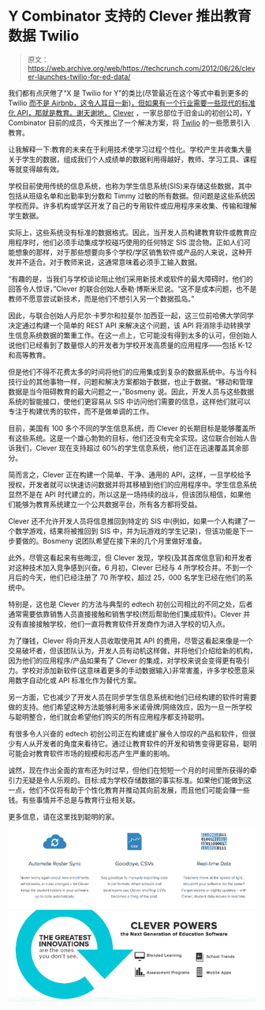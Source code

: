 # Y Combinator 支持的 Clever 推出教育数据 Twilio

> 原文：<https://web.archive.org/web/https://techcrunch.com/2012/06/26/clever-launches-twilio-for-ed-data/>

我们都有点厌倦了“X 是 Twilio for Y”的类比(尽管最近在这个等式中看到更多的 Twilio [而不是 Airbnb，这令人耳目一新)，但如果有一个行业需要一些现代的标准化 API，那就是教育。谢天谢地，](https://web.archive.org/web/20230316161537/https://techcrunch.com/2011/06/05/will-airbnb-ever-be-the-airbnb-for-x/) [Clever](https://web.archive.org/web/20230316161537/https://getclever.com/) ，一家总部位于旧金山的初创公司，Y Combinator 目前的成员，今天推出了一个解决方案，将 [Twilio](https://web.archive.org/web/20230316161537/http://www.crunchbase.com/company/twilio) 的一些愿景引入教育。

让我解释一下:教育的未来在于利用技术使学习过程个性化。学校产生并收集大量关于学生的数据，组成我们个人成绩单的数据利用得越好，教师、学习工具、课程等就变得越有效。

学校目前使用传统的信息系统，也称为学生信息系统(SIS)来存储这些数据，其中包括从班级名单和出勤率到分数和 Timmy 过敏的所有数据。但问题是这些系统因学校而异。许多机构或学区开发了自己的专用软件或应用程序来收集、传输和理解学生数据。

实际上，这些系统没有标准的数据格式。因此，当开发人员构建教育软件或教育应用程序时，他们必须手动集成学校碰巧使用的任何特定 SIS 混合物。正如人们可能想象的那样，对于那些想要向多个学校/学区销售软件或产品的人来说，这种开发并不适合。对于教师来说，这通常意味着必须手工输入数据。

“有趣的是，当我们与学校谈论阻止他们采用新技术或软件的最大障碍时，他们的回答令人惊讶，”Clever 的联合创始人泰勒·博斯米尼说。“这不是成本问题，也不是教师不愿意尝试新技术，而是他们不想引入另一个数据孤岛。”

因此，与联合创始人丹尼尔·卡罗尔和拉斐尔·加西亚一起，这三位前哈佛大学同学决定通过构建一个简单的 REST API 来解决这个问题，该 API 将消除手动转换学生信息系统数据的繁重工作。在这一点上，它可能没有得到太多的认可，但创始人说他们已经看到了数量惊人的开发者为学校开发高质量的应用程序——包括 K-12 和高等教育。

但是他们不得不花费太多的时间将他们的应用集成到复杂的数据系统中。与当今科技行业的其他事物一样，问题和解决方案都始于数据，也止于数据。“移动和管理数据是当今阻碍教育的最大问题之一，”Bosmeny 说。因此，开发人员与这些数据系统的智能接口，使他们更容易从 SIS 中访问他们需要的信息，这样他们就可以专注于构建优秀的软件，而不是做单调的工作。

目前，美国有 100 多个不同的学生信息系统，而 Clever 的长期目标是能够覆盖所有这些系统。这是一个雄心勃勃的目标，他们还没有完全实现。这位联合创始人告诉我们，Clever 现在支持超过 60%的学生信息系统，他们正在迅速覆盖其余部分。

简而言之，Clever 正在构建一个简单、干净、通用的 API，这样，一旦学校给予授权，开发者就可以快速访问数据并将其移植到他们的应用程序中。学生信息系统显然不是在 API 时代建立的，所以这是一场持续的战斗，但该团队相信，如果他们能够为教育系统建立一个公共数据平台，所有各方都将受益。

Clever 还不允许开发人员将信息推回到特定的 SIS 中(例如，如果一个人构建了一个数学游戏，结果将被推回到 SIS 中，并为玩游戏的学生记录)，但该功能是下一步要做的。Bosmeny 说团队希望在接下来的几个月里做好准备。

此外，尽管这看起来有些晦涩，但 Clever 发现，学校(及其首席信息官)和开发者对这种技术加入竞争感到兴奋。6 月初，Clever 已经与 4 所学校合并。不到一个月后的今天，他们已经注册了 70 所学校，超过 25，000 名学生已经在他们的系统中。

特别是，这也是 Clever 的方法与典型的 edtech 初创公司相比的不同之处，后者通常需要依靠销售人员直接接触和销售学校(然后帮助他们集成软件)。Clever 并没有直接接触学校，他们一直将教育软件开发商作为进入学校的切入点。

为了赚钱，Clever 将向开发人员收取使用其 API 的费用，尽管这看起来像是一个交易破坏者，但该团队认为，开发人员有动机这样做，并将他们介绍给新的机构，因为他们的应用程序/产品如果有了 Clever 的集成，对学校来说会变得更有吸引力。学校对添加新软件(这意味着更多的手动数据输入)非常害羞，许多学校愿意采用数字自动化或 API 标准化作为替代方案。

另一方面，它也减少了开发人员在同步学生信息系统和他们已经构建的软件时需要做的支持。他们希望这种方法能够利用多米诺骨牌/网络效应，因为一旦一所学校与聪明整合，他们就会希望他们购买的所有应用程序都支持聪明。

有很多令人兴奋的 edtech 初创公司正在构建或扩展令人惊叹的产品和软件，但很少有人从开发者的角度来看待它。通过让教育软件的开发和销售变得更容易，聪明可能会对教育软件市场的规模和形态产生严重的影响。

诚然，现在作出全面的宣布还为时过早，但他们在短短一个月的时间里所获得的牵引力无疑是令人乐观的。目标:成为学校存储数据的事实标准。如果他们能做到这一点，他们不仅将有助于个性化教育并推动其向前发展，而且他们可能会赚一些钱。有些事情并不总是与教育行业相关联。

更多信息，请在这里找到聪明的家。

[![](img/779a74b1808159ed8db9f16bf9cbb5fd.png "Screen shot 2012-06-26 at 12.55.42 PM")](https://web.archive.org/web/20230316161537/https://techcrunch.com/wp-content/uploads/2012/06/screen-shot-2012-06-26-at-12-55-42-pm.png)